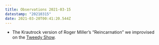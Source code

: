 ```yaml
---
title: Observations 2021-03-15
datestamp: "20210315"
date: 2021-03-20T00:41:20.544Z
---
```

- The Krautrock version of Roger Miller’s “Reincarnation” we improvised on the [Tweedy Show](https://tweedyshow.com/).